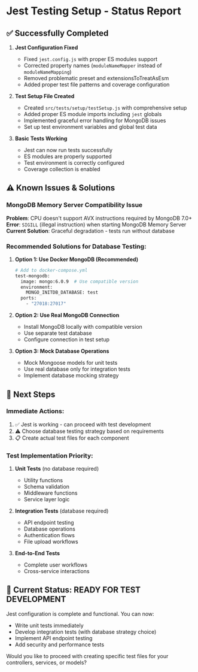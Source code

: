 # Jest Testing Setup - Status Report

## ✅ Successfully Completed

1. **Jest Configuration Fixed**
   - Fixed `jest.config.js` with proper ES modules support
   - Corrected property names (`moduleNameMapper` instead of `moduleNameMapping`)
   - Removed problematic preset and extensionsToTreatAsEsm
   - Added proper test file patterns and coverage configuration

2. **Test Setup File Created**
   - Created `src/tests/setup/testSetup.js` with comprehensive setup
   - Added proper ES module imports including `jest` globals
   - Implemented graceful error handling for MongoDB issues
   - Set up test environment variables and global test data

3. **Basic Tests Working**
   - Jest can now run tests successfully
   - ES modules are properly supported
   - Test environment is correctly configured
   - Coverage collection is enabled

## ⚠️ Known Issues & Solutions

### MongoDB Memory Server Compatibility Issue

**Problem**: CPU doesn't support AVX instructions required by MongoDB 7.0+
**Error**: `SIGILL` (illegal instruction) when starting MongoDB Memory Server
**Current Solution**: Graceful degradation - tests run without database

### Recommended Solutions for Database Testing:

1. **Option 1: Use Docker MongoDB (Recommended)**

   ```bash
   # Add to docker-compose.yml
   test-mongodb:
     image: mongo:6.0.9  # Use compatible version
     environment:
       MONGO_INITDB_DATABASE: test
     ports:
       - "27018:27017"
   ```

2. **Option 2: Use Real MongoDB Connection**
   - Install MongoDB locally with compatible version
   - Use separate test database
   - Configure connection in test setup

3. **Option 3: Mock Database Operations**
   - Mock Mongoose models for unit tests
   - Use real database only for integration tests
   - Implement database mocking strategy

## 📝 Next Steps

### Immediate Actions:

1. ✅ Jest is working - can proceed with test development
2. ⚠️ Choose database testing strategy based on requirements
3. 📋 Create actual test files for each component

### Test Implementation Priority:

1. **Unit Tests** (no database required)
   - Utility functions
   - Schema validation
   - Middleware functions
   - Service layer logic

2. **Integration Tests** (database required)
   - API endpoint testing
   - Database operations
   - Authentication flows
   - File upload workflows

3. **End-to-End Tests**
   - Complete user workflows
   - Cross-service interactions

## 🚀 Current Status: READY FOR TEST DEVELOPMENT

Jest configuration is complete and functional. You can now:

- Write unit tests immediately
- Develop integration tests (with database strategy choice)
- Implement API endpoint testing
- Add security and performance tests

Would you like to proceed with creating specific test files for your controllers, services, or models?
